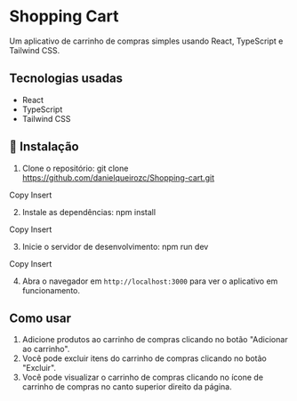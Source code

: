 # Shopping Cart

Um aplicativo de carrinho de compras simples usando React, TypeScript e Tailwind CSS.

## Tecnologias usadas

- React
- TypeScript
- Tailwind CSS

## 🔧 Instalação

1. Clone o repositório:
git clone https://github.com/danielqueirozc/Shopping-cart.git

Copy
Insert

2. Instale as dependências:
npm install

Copy
Insert

3. Inicie o servidor de desenvolvimento:
npm run dev

Copy
Insert

4. Abra o navegador em `http://localhost:3000` para ver o aplicativo em funcionamento.

## Como usar

1. Adicione produtos ao carrinho de compras clicando no botão "Adicionar ao carrinho".
2. Você pode excluir itens do carrinho de compras clicando no botão "Excluir".
3. Você pode visualizar o carrinho de compras clicando no ícone de carrinho de compras no canto superior direito da página.
